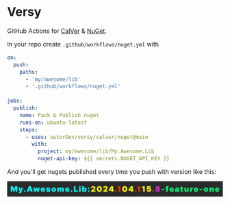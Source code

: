# Versy

GitHub Actions for [CalVer](./calver/README.md) & [NuGet](./nuget/README.md).

In your repo create `.github/workflows/nuget.yml` with

```yaml
on:
  push:
    paths:
      - 'my/awesome/lib'
      - '.github/workflows/nuget.yml'

jobs:
  publish:
    name: Pack & Publish nuget
    runs-on: ubuntu-latest
    steps:
      - uses: astorDev/versy/calver/nuget@main
        with:
          project: my/awesome/lib/My.Awesome.Lib
          nuget-api-key: ${{ secrets.NUGET_API_KEY }}
```

And you'll get nugets published every time you push with version like this:

<img src="./calver/colored-version.png" alt="drawing" width="600"/>

